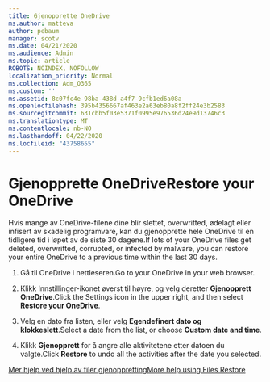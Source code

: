 ```yaml
---
title: Gjenopprette OneDrive
ms.author: matteva
author: pebaum
manager: scotv
ms.date: 04/21/2020
ms.audience: Admin
ms.topic: article
ROBOTS: NOINDEX, NOFOLLOW
localization_priority: Normal
ms.collection: Adm_O365
ms.custom: ''
ms.assetid: 8c07fc4e-98ba-438d-a4f7-9cfb1ed6a08a
ms.openlocfilehash: 395b4356667af463e2a63eb80a8f2ff24e3b2583
ms.sourcegitcommit: 631cbb5f03e5371f0995e976536d24e9d13746c3
ms.translationtype: MT
ms.contentlocale: nb-NO
ms.lasthandoff: 04/22/2020
ms.locfileid: "43758655"
---
```

# <a name="restore-your-onedrive"></a><span data-ttu-id="a9f8f-102">Gjenopprette OneDrive</span><span class="sxs-lookup"><span data-stu-id="a9f8f-102">Restore your OneDrive</span></span>

<span data-ttu-id="a9f8f-103">Hvis mange av OneDrive-filene dine blir slettet, overwritted, ødelagt eller infisert av skadelig programvare, kan du gjenopprette hele OneDrive til en tidligere tid i løpet av de siste 30 dagene.</span><span class="sxs-lookup"><span data-stu-id="a9f8f-103">If lots of your OneDrive files get deleted, overwritted, corrupted, or infected by malware, you can restore your entire OneDrive to a previous time within the last 30 days.</span></span>
  
1. <span data-ttu-id="a9f8f-104">Gå til OneDrive i nettleseren.</span><span class="sxs-lookup"><span data-stu-id="a9f8f-104">Go to your OneDrive in your web browser.</span></span>
    
2. <span data-ttu-id="a9f8f-105">Klikk Innstillinger-ikonet øverst til høyre, og velg deretter **Gjenopprett OneDrive**.</span><span class="sxs-lookup"><span data-stu-id="a9f8f-105">Click the Settings icon in the upper right, and then select **Restore your OneDrive**.</span></span>
    
3. <span data-ttu-id="a9f8f-106">Velg en dato fra listen, eller velg **Egendefinert dato og klokkeslett**.</span><span class="sxs-lookup"><span data-stu-id="a9f8f-106">Select a date from the list, or choose **Custom date and time**.</span></span>
    
4. <span data-ttu-id="a9f8f-107">Klikk **Gjenopprett** for å angre alle aktivitetene etter datoen du valgte.</span><span class="sxs-lookup"><span data-stu-id="a9f8f-107">Click **Restore** to undo all the activities after the date you selected.</span></span> 
    
[<span data-ttu-id="a9f8f-108">Mer hjelp ved hjelp av filer gjenoppretting</span><span class="sxs-lookup"><span data-stu-id="a9f8f-108">More help using Files Restore</span></span>](https://go.microsoft.com/fwlink/?linkid=872874)
  

